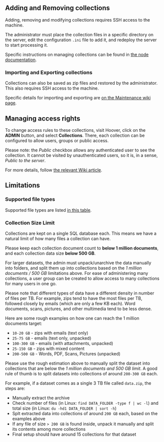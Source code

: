 ## Adding and Removing collections

Adding, removing and modifying collections requires SSH access to the machine.

The administrator must place the collection files in a specific directory on the server, edit the configuration `.ini` file to add it, and redeploy the server to start processing it.

Specific instructions on managing collections can be found in
[the node documentation](https://github.com/liquidinvestigations/node/blob/master/docs/Hoover.md).

### Importing and Exporting collections

Collections can also be saved as zip files and restored by the administrator. This also requires SSH access to the machine.

Specific details for importing and exporting are [on the Maintenance wiki page](https://github.com/liquidinvestigations/docs/wiki/Maintenance#backup).

## Managing access rights

To change access rules to these collections, visit Hoover, click on the **ADMIN** button, and select **Collections**. There, each collection can be configured to allow users, groups or public access.

Please note: the *Public* checkbox allows any authenticated user to see the collection. It cannot be visited by unauthenticated users, so it is, in a sense, *Public to the server*.

For more details, follow
[the relevant Wiki article](https://github.com/liquidinvestigations/docs/wiki/Admin-Guide:-Permissions-for-Hoover-collections).

## Limitations

### Supported file types

Supported file types are listed [in this table](https://github.com/liquidinvestigations/hoover-snoop2/blob/master/docs/filetypes.md).

### Collection Size Limit

Collections are kept on a single SQL database each. This means we have a natural limit of how many files a collection can have.

Please keep each collection document count to **below 1 million documents**, and each collection data size **below 500 GB**.

For larger datasets, the admin must unpack/unarchive the data manually into folders, and split them up into collections based on the *1 million documents / 500 GB* limitations above. For ease of administering many collections, a user group can be created to allow access to many collections for many users in one go.

Please note that different types of data have a different density in number of files per TB. For example, zips tend to have the most files per TB, followed closely by emails (which are only a few KB each). Word documents, scans, pictures, and other multimedia tend to be less dense.  

Here are some rough examples on how one can reach the 1 million documents target:
- `10-20 GB`  - zips with emails (text only)
- `25-75 GB`  - emails (text only, unpacked)
- `100-300 GB` - emails (with attachments, unpacked)
- `25-150 GB` - zips with mixed content
- `200-500 GB` - Words, PDF, Scans, Pictures (unpacked)

Please use the rough estimation above to manually split the dataset into collections that are below the *1 million documents and 500 GB limit*. A good rule of thumb is to split datasets into collections of around `200-300 GB` each.

For example, if a dataset comes as a single 3 TB file called `data.zip`, the steps are:
- Manually extract the archive
- Check number of files (in Linux: `find DATA_FOLDER -type f | wc -l`) and total size (in Linux: `du -hd1 DATA_FOLDER | sort -h`)
- Splt extracted data into collections of around `200 GB` each, based on the examples above
- If any file of size `> 200 GB` is found inside, unpack it manually and split its contents among more collections
- Final setup should have around 15 collections for that dataset